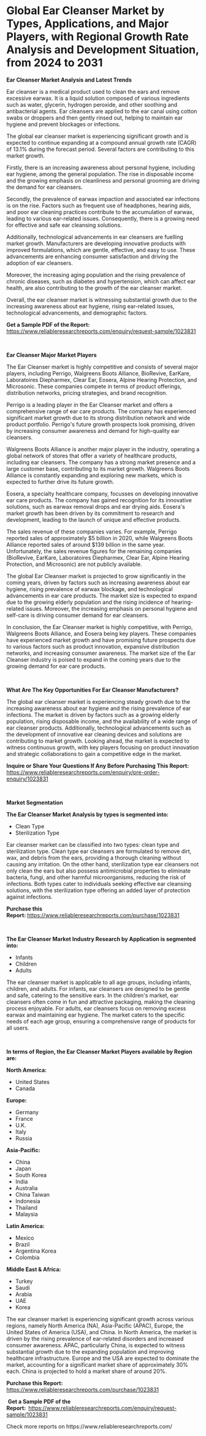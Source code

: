 <p><h1>Global Ear Cleanser Market by Types, Applications, and Major Players, with Regional Growth Rate Analysis and Development Situation, from 2024 to 2031</h1></p><p><strong>Ear Cleanser Market Analysis and Latest Trends</strong></p>
<p><p>Ear cleanser is a medical product used to clean the ears and remove excessive earwax. It is a liquid solution composed of various ingredients such as water, glycerin, hydrogen peroxide, and other soothing and antibacterial agents. Ear cleansers are applied to the ear canal using cotton swabs or droppers and then gently rinsed out, helping to maintain ear hygiene and prevent blockages or infections.</p><p>The global ear cleanser market is experiencing significant growth and is expected to continue expanding at a compound annual growth rate (CAGR) of 13.1% during the forecast period. Several factors are contributing to this market growth.</p><p>Firstly, there is an increasing awareness about personal hygiene, including ear hygiene, among the general population. The rise in disposable income and the growing emphasis on cleanliness and personal grooming are driving the demand for ear cleansers.</p><p>Secondly, the prevalence of earwax impaction and associated ear infections is on the rise. Factors such as frequent use of headphones, hearing aids, and poor ear cleaning practices contribute to the accumulation of earwax, leading to various ear-related issues. Consequently, there is a growing need for effective and safe ear cleansing solutions.</p><p>Additionally, technological advancements in ear cleansers are fuelling market growth. Manufacturers are developing innovative products with improved formulations, which are gentle, effective, and easy to use. These advancements are enhancing consumer satisfaction and driving the adoption of ear cleansers.</p><p>Moreover, the increasing aging population and the rising prevalence of chronic diseases, such as diabetes and hypertension, which can affect ear health, are also contributing to the growth of the ear cleanser market.</p><p>Overall, the ear cleanser market is witnessing substantial growth due to the increasing awareness about ear hygiene, rising ear-related issues, technological advancements, and demographic factors.</p></p>
<p><strong>Get a Sample PDF of the Report:&nbsp;</strong> <a href="https://www.reliableresearchreports.com/enquiry/request-sample/1023831">https://www.reliableresearchreports.com/enquiry/request-sample/1023831</a></p>
<p>&nbsp;</p>
<p><strong>Ear Cleanser Major Market Players</strong></p>
<p><p>The Ear Cleanser market is highly competitive and consists of several major players, including Perrigo, Walgreens Boots Alliance, BioRevive, EarKare, Laboratoires Diepharmex, Clear Ear, Eosera, Alpine Hearing Protection, and Microsonic. These companies compete in terms of product offerings, distribution networks, pricing strategies, and brand recognition.</p><p>Perrigo is a leading player in the Ear Cleanser market and offers a comprehensive range of ear care products. The company has experienced significant market growth due to its strong distribution network and wide product portfolio. Perrigo's future growth prospects look promising, driven by increasing consumer awareness and demand for high-quality ear cleansers.</p><p>Walgreens Boots Alliance is another major player in the industry, operating a global network of stores that offer a variety of healthcare products, including ear cleansers. The company has a strong market presence and a large customer base, contributing to its market growth. Walgreens Boots Alliance is constantly expanding and exploring new markets, which is expected to further drive its future growth.</p><p>Eosera, a specialty healthcare company, focusses on developing innovative ear care products. The company has gained recognition for its innovative solutions, such as earwax removal drops and ear drying aids. Eosera's market growth has been driven by its commitment to research and development, leading to the launch of unique and effective products.</p><p>The sales revenue of these companies varies. For example, Perrigo reported sales of approximately $5 billion in 2020, while Walgreens Boots Alliance reported sales of around $139 billion in the same year. Unfortunately, the sales revenue figures for the remaining companies (BioRevive, EarKare, Laboratoires Diepharmex, Clear Ear, Alpine Hearing Protection, and Microsonic) are not publicly available.</p><p>The global Ear Cleanser market is projected to grow significantly in the coming years, driven by factors such as increasing awareness about ear hygiene, rising prevalence of earwax blockage, and technological advancements in ear care products. The market size is expected to expand due to the growing elderly population and the rising incidence of hearing-related issues. Moreover, the increasing emphasis on personal hygiene and self-care is driving consumer demand for ear cleansers.</p><p>In conclusion, the Ear Cleanser market is highly competitive, with Perrigo, Walgreens Boots Alliance, and Eosera being key players. These companies have experienced market growth and have promising future prospects due to various factors such as product innovation, expansive distribution networks, and increasing consumer awareness. The market size of the Ear Cleanser industry is poised to expand in the coming years due to the growing demand for ear care products.</p></p>
<p>&nbsp;</p>
<p><strong>What Are The Key Opportunities For Ear Cleanser Manufacturers?</strong></p>
<p><p>The global ear cleanser market is experiencing steady growth due to the increasing awareness about ear hygiene and the rising prevalence of ear infections. The market is driven by factors such as a growing elderly population, rising disposable income, and the availability of a wide range of ear cleanser products. Additionally, technological advancements such as the development of innovative ear cleaning devices and solutions are contributing to market growth. Looking ahead, the market is expected to witness continuous growth, with key players focusing on product innovation and strategic collaborations to gain a competitive edge in the market.</p></p>
<p><strong>Inquire or Share Your Questions If Any Before Purchasing This Report:</strong> <a href="https://www.reliableresearchreports.com/enquiry/pre-order-enquiry/1023831">https://www.reliableresearchreports.com/enquiry/pre-order-enquiry/1023831</a></p>
<p>&nbsp;</p>
<p><strong>Market Segmentation</strong></p>
<p><strong>The Ear Cleanser Market Analysis by types is segmented into:</strong></p>
<p><ul><li>Clean Type</li><li>Sterilization Type</li></ul></p>
<p><p>Ear cleanser market can be classified into two types: clean type and sterilization type. Clean type ear cleansers are formulated to remove dirt, wax, and debris from the ears, providing a thorough cleaning without causing any irritation. On the other hand, sterilization type ear cleansers not only clean the ears but also possess antimicrobial properties to eliminate bacteria, fungi, and other harmful microorganisms, reducing the risk of infections. Both types cater to individuals seeking effective ear cleansing solutions, with the sterilization type offering an added layer of protection against infections.</p></p>
<p><strong>Purchase this Report:&nbsp;</strong><a href="https://www.reliableresearchreports.com/purchase/1023831">https://www.reliableresearchreports.com/purchase/1023831</a></p>
<p>&nbsp;</p>
<p><strong>The Ear Cleanser Market Industry Research by Application is segmented into:</strong></p>
<p><ul><li>Infants</li><li>Children</li><li>Adults</li></ul></p>
<p><p>The ear cleanser market is applicable to all age groups, including infants, children, and adults. For infants, ear cleansers are designed to be gentle and safe, catering to the sensitive ears. In the children's market, ear cleansers often come in fun and attractive packaging, making the cleaning process enjoyable. For adults, ear cleansers focus on removing excess earwax and maintaining ear hygiene. The market caters to the specific needs of each age group, ensuring a comprehensive range of products for all users.</p></p>
<p>&nbsp;</p>
<p><strong>In terms of Region, the Ear Cleanser Market Players available by Region are:</strong></p>
<p>
    <p> <strong> North America: </strong>
        <ul>
            <li>United States</li>
            <li>Canada</li>
        </ul>
        </p> 
    <p> <strong> Europe: </strong>
        <ul>
            <li>Germany</li>
            <li>France</li>
            <li>U.K.</li>
            <li>Italy</li>
            <li>Russia</li>
        </ul>
        </p> 
    <p> <strong> Asia-Pacific: </strong>
        <ul>
            <li>China</li>
            <li>Japan</li>
            <li>South Korea</li>
            <li>India</li>
            <li>Australia</li>
            <li>China Taiwan</li>
            <li>Indonesia</li>
            <li>Thailand</li>
            <li>Malaysia</li>
        </ul>
        </p> 
    <p> <strong> Latin America: </strong>
        <ul>
            <li>Mexico</li>
            <li>Brazil</li>
            <li>Argentina Korea</li>
            <li>Colombia</li>
        </ul>
        </p> 
    <p> <strong> Middle East & Africa: </strong>
        <ul>
            <li>Turkey</li>
            <li>Saudi</li>
            <li>Arabia</li>
            <li>UAE</li>
            <li>Korea</li>
        </ul>
    </p>
    </p>
<p><p>The ear cleanser market is experiencing significant growth across various regions, namely North America (NA), Asia-Pacific (APAC), Europe, the United States of America (USA), and China. In North America, the market is driven by the rising prevalence of ear-related disorders and increased consumer awareness. APAC, particularly China, is expected to witness substantial growth due to the expanding population and improving healthcare infrastructure. Europe and the USA are expected to dominate the market, accounting for a significant market share of approximately 30% each. China is projected to hold a market share of around 20%.</p></p>
<p><strong>Purchase this Report: </strong><a href="https://www.reliableresearchreports.com/purchase/1023831">https://www.reliableresearchreports.com/purchase/1023831</a></p>
<p>&nbsp;<strong>Get a Sample PDF of the Report:&nbsp;&nbsp;</strong><a href="https://www.reliableresearchreports.com/enquiry/request-sample/1023831">https://www.reliableresearchreports.com/enquiry/request-sample/1023831</a></p>
<p><strong></strong></p>
<p>Check more reports on https://www.reliableresearchreports.com/</p>